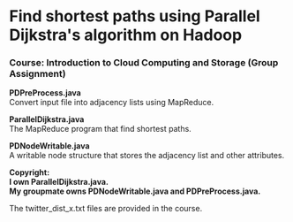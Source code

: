# Find shortest paths using Parallel Dijkstra's algorithm on Hadoop

### Course: Introduction to Cloud Computing and Storage (Group Assignment)

**PDPreProcess.java**   
Convert input file into adjacency lists using MapReduce.

**ParallelDijkstra.java**   
The MapReduce program that find shortest paths.

**PDNodeWritable.java**   
A writable node structure that stores the adjacency list and other attributes.

**Copyright:   
I own ParallelDijkstra.java.   
My groupmate owns PDNodeWritable.java and PDPreProcess.java.**

The twitter_dist_x.txt files are provided in the course.
